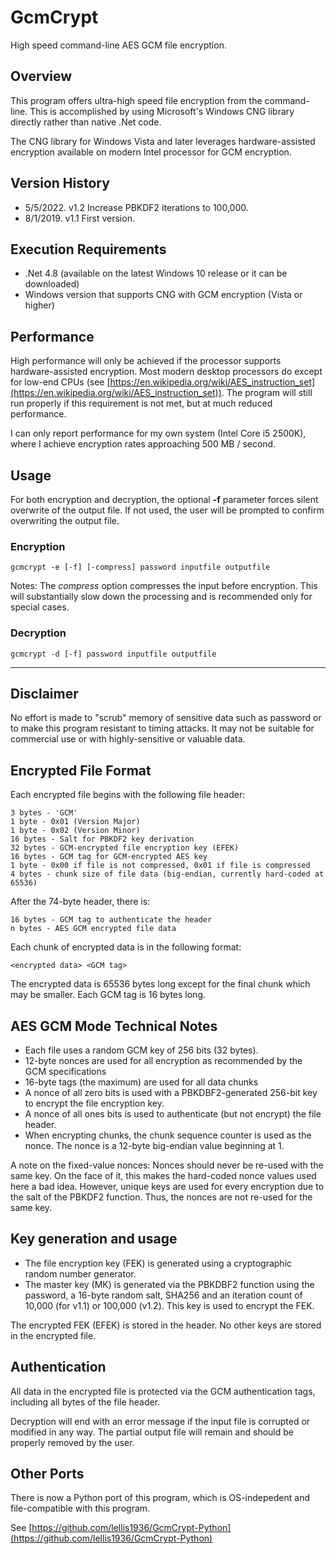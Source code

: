 # GcmCrypt
High speed command-line AES GCM file encryption.

## Overview
This program offers ultra-high speed file encryption from the command-line.  This is accomplished by using Microsoft's Windows CNG library directly rather than native .Net code.  

The CNG library for Windows Vista and later leverages hardware-assisted encryption available on modern Intel processor for GCM encryption.

## Version History


- 5/5/2022.   v1.2 Increase PBKDF2 iterations to 100,000. 
- 8/1/2019.   v1.1 First version. 


## Execution Requirements
- .Net 4.8  (available on the latest Windows 10 release or it can be downloaded)
- Windows version that supports CNG with GCM encryption (Vista or higher)

## Performance
High performance will only be achieved if the processor supports hardware-assisted encryption. Most modern desktop processors do except for low-end CPUs (see [https://en.wikipedia.org/wiki/AES_instruction_set](https://en.wikipedia.org/wiki/AES_instruction_set)).  The program will still run properly if this requirement is not met, but at much reduced performance.

I can only report performance for my own system (Intel Core i5 2500K), where I achieve encryption rates approaching 500 MB / second.  

## Usage

For both encryption and decryption, the optional  **-f** parameter forces silent overwrite of the output file.  If not used, the user will be prompted to confirm overwriting the output file.

### Encryption

    gcmcrypt -e [-f] [-compress] password inputfile outputfile

Notes:  The *compress* option compresses the input before encryption.   This will substantially slow down the processing and is recommended only for special cases.


### Decryption

    gcmcrypt -d [-f] password inputfile outputfile


---------

## Disclaimer
No effort is made to "scrub" memory of sensitive data such as password or to make this program resistant to timing attacks. It may not be suitable for commercial use or with highly-sensitive or valuable data.


## Encrypted File Format

Each encrypted file begins with the following file header:


    3 bytes - 'GCM'
	1 byte - 0x01 (Version Major)
	1 byte - 0x02 (Version Minor)
	16 bytes - Salt for PBKDF2 key derivation
	32 bytes - GCM-encrypted file encryption key (EFEK)
	16 bytes - GCM tag for GCM-encrypted AES key
	1 byte - 0x00 if file is not compressed, 0x01 if file is compressed
	4 bytes - chunk size of file data (big-endian, currently hard-coded at 65536)

After the 74-byte header, there is:

	16 bytes - GCM tag to authenticate the header   
	n bytes - AES GCM encrypted file data


Each chunk of encrypted data is in the following format:

	<encrypted data> <GCM tag>

The encrypted data is 65536 bytes long except for the final chunk which may be smaller.  Each GCM tag is 16 bytes long.

## AES GCM Mode Technical Notes
- Each file uses a random  GCM key of 256 bits (32 bytes).
- 12-byte nonces are used for all encryption as recommended by the GCM specifications
- 16-byte tags (the maximum) are used for all data chunks  
- A nonce of all zero bits is used with a PBKDBF2-generated 256-bit key to encrypt the file encryption key.  
- A nonce of all ones bits is used to authenticate (but not encrypt) the file header.
- When encrypting chunks, the chunk sequence counter is used as the nonce. The nonce is a 12-byte big-endian value beginning at 1.

A note on the fixed-value nonces:  Nonces should never be re-used with the same key.  On the face of it, this makes the hard-coded
nonce values used here a bad idea.  However, unique keys are used for every encryption due to the salt of the PBKDF2 function.  Thus,
the nonces are not re-used for the same key.

## Key generation and usage
- The file encryption key (FEK) is generated using a cryptographic random number generator.
- The master key (MK) is generated via the PBKDBF2 function using the password, a 16-byte random salt, SHA256 and an iteration count of 10,000 (for v1.1) or 100,000 (v1.2).  This key is used to encrypt the FEK.

The encrypted FEK (EFEK) is stored in the header.  No other keys are stored in the encrypted file.

## Authentication
All data in the encrypted file is protected via the GCM authentication tags, including all bytes of the file header.  

Decryption will end with an error message if the input file is corrupted or modified in any way.  The partial output file will remain and should be properly removed by the user. 

## Other Ports
There is now a Python port of this program, which is OS-indepedent and file-compatible with this program.

See [https://github.com/lellis1936/GcmCrypt-Python](https://github.com/lellis1936/GcmCrypt-Python)

